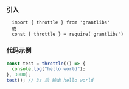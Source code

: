 ### 引入

```shell
  import { throttle } from 'grantlibs'
  或
  const { throttle } = require('grantlibs')
```

### 代码示例

```js
const test = throttle(() => {
  console.log("hello world");
}, 3000);
test(); // 3s 后 输出 hello world
```

